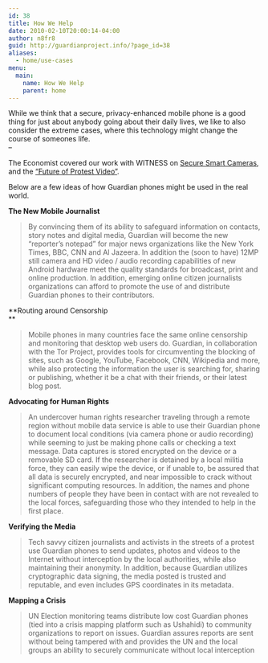 ```yaml
---
id: 38
title: How We Help
date: 2010-02-10T20:00:14-04:00
author: n8fr8
guid: http://guardianproject.info/?page_id=38
aliases:
  - home/use-cases
menu:
  main:
    name: How We Help
    parent: home
---
```

While we think that a secure, privacy-enhanced mobile phone is a good thing for just about anybody going about their daily lives, we like to also consider the extreme cases, where this technology might change the course of someones life.  
&#8211;  


The Economist covered our work with WITNESS on [Secure Smart Cameras](http://www.witness.org/cameras-everywhere/witness-labs), and the [&#8220;Future of Protest Video&#8221;](https://www.youtube.com/watch?v=lk2dTeDSHB8&feature=player_embedded).



Below are a few ideas of how Guardian phones might be used in the real world.

**The New Mobile Journalist**

> <div id="_mcePaste">
>   By convincing them of its ability to safeguard information on contacts, story notes and digital media, Guardian will become the new &#8220;reporter&#8217;s notepad&#8221; for major news organizations like the New York Times, BBC, CNN and Al Jazeera. In addition the (soon to have) 12MP still camera and HD video / audio recording capabilities of new Android hardware meet the quality standards for broadcast, print and online production. In addition, emerging online citizen journalists organizations can afford to promote the use of and distribute Guardian phones to their contributors.
> </div>

**Routing around Censorship  
** 

> <div id="_mcePaste">
>   Mobile phones in many countries face the same online censorship and monitoring that desktop web users do. Guardian, in collaboration with the Tor Project, provides tools for circumventing the blocking of sites, such as Google, YouTube, Facebook, CNN, Wikipedia and more, while also protecting the information the user is searching for, sharing or publishing, whether it be a chat with their friends, or their latest blog post.
> </div>

**Advocating for Human Rights**

> <div id="_mcePaste">
>   An undercover human rights researcher traveling through a remote region without mobile data service is able to use their Guardian phone to document local conditions (via camera phone or audio recording) while seeming to just be making phone calls or checking a text message. Data captures is stored encrypted on the device or a removable SD card. If the researcher is detained by a local militia force, they can easily wipe the device, or if unable to, be assured that all data is securely encrypted, and near impossible to crack without significant computing resources. In addition, the names and phone numbers of people they have been in contact with are not revealed to the local forces, safeguarding those who they intended to help in the first place.
> </div>

**Verifying the Media**

> <div>
>   Tech savvy citizen journalists and activists in the streets of a protest use Guardian phones to send updates, photos and videos to the Internet without interception by the local authorities, while also maintaining their anonymity. In addition, because Guardian utilizes cryptographic data signing, the media posted is trusted and reputable, and even includes GPS coordinates in its metadata.
> </div>

**Mapping a Crisis**

> <div id="_mcePaste">
>   UN Election monitoring teams distribute low cost Guardian phones (tied into a crisis mapping platform such as Ushahidi) to community organizations to report on issues. Guardian assures reports are sent without being tampered with and provides the UN and the local groups an ability to securely communicate without local interception
> </div>